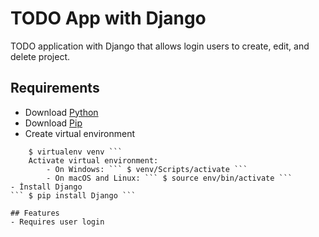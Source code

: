 # TODO App with Django

TODO application with Django that allows login users to create, edit, and delete project.

## Requirements
- Download [Python](https://www.python.org/downloads/)
- Download [Pip](https://pypi.org/project/pip/)
- Create virtual environment    
``` $ pip install virtualenv
    $ virtualenv venv ```
	Activate virtual environment:  
		- On Windows: ``` $ venv/Scripts/activate ```    
		- On macOS and Linux: ``` $ source env/bin/activate ```  
- İnstall Django  
``` $ pip install Django ```  

## Features  
- Requires user login 

